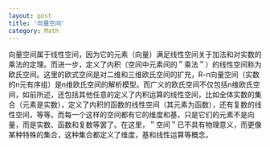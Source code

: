 ```yaml
---
layout: post
title: '向量空间'
category: Math
---
```


向量空间属于线性空间，因为它的元素（向量）满足线性空间关于加法和对实数的乘法的定理。而进一步，定义了内积（空间中元素间的＂乘法＂）的线性空间称为欧氏空间。这里的欧式空间是对二维和三维欧氏空间的扩充，R-n向量空间（实数的n元有序组）是n维欧氏空间的解析模型。而广义的欧氏空间不仅包括n维欧氏空间，如前所述，还包括其他任意的定义了内积运算的线性空间，比如全体实数的集合（元素是实数），定义了内积的函数的线性空间（其元素为函数），还有复数的线性空间，等等。而每一个这样的空间都有它的维度和基，只是它们的元素不是向量，而是实数、函数和复数等罢了。在这里，＂空间＂已不具有物理意义，而更像某种特殊的集合，这种集合都定义了维度，基和线性运算等概念。
